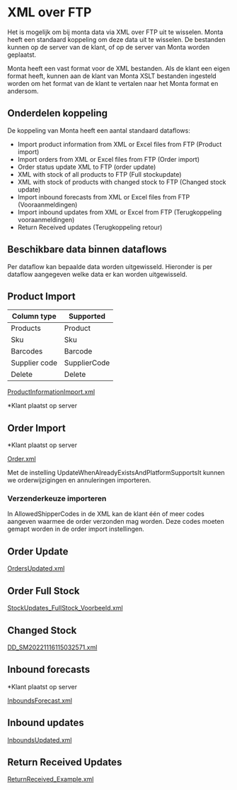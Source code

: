# XML over FTP

Het is mogelijk om bij monta data via XML over FTP uit te wisselen. Monta heeft een standaard koppeling om deze data uit te wisselen. De bestanden kunnen op de server van de klant, of op de server van Monta worden geplaatst.

Monta heeft een vast format voor de XML bestanden. Als de klant een eigen format heeft, kunnen aan de klant van Monta XSLT bestanden ingesteld worden om het format van de klant te vertalen naar het Monta format en andersom.


## Onderdelen koppeling

De koppeling van Monta heeft een aantal standaard dataflows:

- Import product information from XML or Excel files from FTP (Product import)
- Import orders from XML or Excel files from FTP (Order import)
- Order status update XML to FTP (order update)
- XML with stock of all products to FTP (Full stockupdate)
- XML with stock of products with changed stock to FTP (Changed stock update)
- Import inbound forecasts from XML or Excel files from FTP (Vooraanmeldingen)
- Import inbound updates from XML or Excel from FTP (Terugkoppeling vooraanmeldingen)
- Return Received updates (Terugkoppeling retour)

## Beschikbare data binnen dataflows

Per dataflow kan bepaalde data worden uitgewisseld. Hieronder is per dataflow aangegeven welke data er kan worden uitgewisseld.

## Product Import

|Column type|Supported  |
|--|--|
|Products  | Product |
|  Sku| Sku |
|Barcodes  | Barcode |
| Supplier code | SupplierCode  |
| Delete | Delete  |
[ProductInformationImport.xml](../../../../../Attachments/ProductInformationImport-5c02d657-9437-46b9-8476-561937a706bf.xml)

*Klant plaatst op server
<br>

## Order Import

*Klant plaatst op server

[Order.xml](../../../../../Attachments/Order-89e5ebb6-3b39-4d7b-a27d-a454d6895374.xml)

Met de instelling UpdateWhenAlreadyExistsAndPlatformSupportsIt kunnen we orderwijzigingen en annuleringen importeren.

### Verzenderkeuze importeren

In AllowedShipperCodes in de XML kan de klant één of meer codes aangeven waarmee de order verzonden mag worden. Deze codes moeten gemapt worden in de order import instellingen.

## Order Update

[OrdersUpdated.xml](../../../../../Attachments/OrdersUpdated-4c675b95-e0f1-4d4c-8b99-eaff920d1ab7.xml)

## Order Full Stock

[StockUpdates_FullStock_Voorbeeld.xml](../../../../../Attachments/StockUpdates_FullStock_Voorbeeld-7216d106-d0ea-468f-b9d2-53a180387d33.xml)

## Changed Stock

[DD_SM20221116115032571.xml](../../../../../Attachments/DD_SM20221116115032571-d08bf0ee-5b86-4e6a-a6b9-3ab54f9af8ea.xml)

## Inbound forecasts
*Klant plaatst op server

[InboundsForecast.xml](../../../../../Attachments/InboundsForecast-b67d7286-af91-4853-b795-ebdd7c992edc.xml)

## Inbound updates

[InboundsUpdated.xml](../../../../../Attachments/InboundsUpdated-2eee5a55-4075-49e5-b4cb-716718cdca5e.xml)

## Return Received Updates

[ReturnReceived_Example.xml](../../../../../Attachments/ReturnReceived_Example-92a47fe0-676e-45dc-b44b-a8a4a672fa78.xml)
